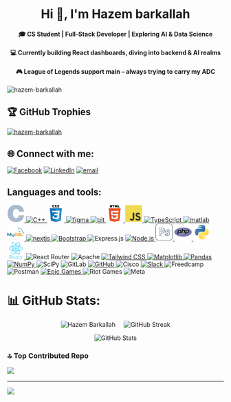 <h1 align="center">Hi 👋, I'm Hazem barkallah</h1>
<h4 align="center">🎓 CS Student | Full-Stack Developer | Exploring AI & Data Science</h4>  
<h4 align="center">💻 Currently building React dashboards, diving into backend & AI realms</h4>
<h4 align="center">🎮 League of Legends support main – always trying to carry my ADC</h4>

<p align="left"> <img src="https://komarev.com/ghpvc/?username=hazem-barkallah&label=Profile%20views&color=0e75b6&style=flat" alt="hazem-barkallah" /> </p>

## 🏆 GitHub Trophies
<p align="left"> <a href="https://github.com/ryo-ma/github-profile-trophy"><img src="https://github-profile-trophy.vercel.app/?username=hazem-barkallah" alt="hazem-barkallah" /></a> </p>

## 🌐 Connect with me:
[![Facebook](https://img.shields.io/badge/Facebook-%231877F2.svg?logo=Facebook&logoColor=white)](https://facebook.com/https://www.facebook.com/hazem.barkallah.7) [![LinkedIn](https://img.shields.io/badge/LinkedIn-%230077B5.svg?logo=linkedin&logoColor=white)](https://linkedin.com/in/https://www.linkedin.com/in/hazem-barkallah-a682b4338/) [![email](https://img.shields.io/badge/Email-D14836?logo=gmail&logoColor=white)](mailto:barkhazem@gmail.com) 

## Languages and tools:
<p align="left"> <a href="https://www.cprogramming.com/" target="_blank" rel="noreferrer"> <img src="https://raw.githubusercontent.com/devicons/devicon/master/icons/c/c-original.svg" alt="c" width="40" height="40"/> </a> <a href="https://isocpp.org/" target="_blank" rel="noreferrer">
  <img src="https://upload.wikimedia.org/wikipedia/commons/1/18/ISO_C%2B%2B_Logo.svg" alt="C++" width="40" height="40"/>
</a>
<a href="https://www.w3schools.com/css/" target="_blank" rel="noreferrer"> <img src="https://raw.githubusercontent.com/devicons/devicon/master/icons/css3/css3-original-wordmark.svg" alt="css3" width="40" height="40"/> </a> <a href="https://www.figma.com/" target="_blank" rel="noreferrer"> <img src="https://www.vectorlogo.zone/logos/figma/figma-icon.svg" alt="figma" width="40" height="40"/> </a> <a href="https://git-scm.com/" target="_blank" rel="noreferrer"> <img src="https://www.vectorlogo.zone/logos/git-scm/git-scm-icon.svg" alt="git" width="40" height="40"/> </a> <a href="https://www.w3.org/html/" target="_blank" rel="noreferrer"> <img src="https://raw.githubusercontent.com/devicons/devicon/master/icons/html5/html5-original-wordmark.svg" alt="html5" width="40" height="40"/> </a> <a href="https://developer.mozilla.org/en-US/docs/Web/JavaScript" target="_blank" rel="noreferrer"> <img src="https://raw.githubusercontent.com/devicons/devicon/master/icons/javascript/javascript-original.svg" alt="javascript" width="40" height="40"/> </a> <a href="https://www.typescriptlang.org/" target="_blank" rel="noreferrer">
  <img src="https://upload.wikimedia.org/wikipedia/commons/4/4c/Typescript_logo_2020.svg" alt="TypeScript" width="40" height="40"/>
</a>
<a href="https://www.mathworks.com/" target="_blank" rel="noreferrer"> <img src="https://upload.wikimedia.org/wikipedia/commons/2/21/Matlab_Logo.png" alt="matlab" width="40" height="40"/> </a> <a href="https://www.mysql.com/" target="_blank" rel="noreferrer"> <img src="https://raw.githubusercontent.com/devicons/devicon/master/icons/mysql/mysql-original-wordmark.svg" alt="mysql" width="40" height="40"/> </a> <a href="https://nextjs.org/" target="_blank" rel="noreferrer"> <img src="https://cdn.worldvectorlogo.com/logos/nextjs-2.svg" alt="nextjs" width="40" height="40"/> </a> <a href="https://getbootstrap.com/" target="_blank" rel="noreferrer">
  <img src="https://upload.wikimedia.org/wikipedia/commons/b/b2/Bootstrap_logo.svg" alt="Bootstrap" width="40" height="40"/>
</a>  <img src="https://img.shields.io/badge/express.js-000000.svg?style=for-the-badge&logo=express&logoColor=white" alt="Express.js" />
<a href="https://nodejs.org/" target="_blank" rel="noreferrer">
  <img src="https://upload.wikimedia.org/wikipedia/commons/d/d9/Node.js_logo.svg" alt="Node.js" width="40" height="40"/>
</a><a href="https://www.photoshop.com/en" target="_blank" rel="noreferrer"> <img src="https://raw.githubusercontent.com/devicons/devicon/master/icons/photoshop/photoshop-line.svg" alt="photoshop" width="40" height="40"/> </a> <a href="https://www.php.net" target="_blank" rel="noreferrer"> <img src="https://raw.githubusercontent.com/devicons/devicon/master/icons/php/php-original.svg" alt="php" width="40" height="40"/> </a> <a href="https://www.python.org" target="_blank" rel="noreferrer"> <img src="https://raw.githubusercontent.com/devicons/devicon/master/icons/python/python-original.svg" alt="python" width="40" height="40"/> </a> <a href="https://reactjs.org/" target="_blank" rel="noreferrer"> <img src="https://raw.githubusercontent.com/devicons/devicon/master/icons/react/react-original-wordmark.svg" alt="react" width="40" height="40"/> </a>   <img src="https://img.shields.io/badge/react_router-CA4245.svg?style=for-the-badge&logo=react-router&logoColor=white" alt="React Router" />
<img src="https://img.shields.io/badge/apache-CA0D14.svg?style=for-the-badge&logo=apache&logoColor=white" alt="Apache" />
<a href="https://tailwindcss.com/" target="_blank" rel="noreferrer">
  <img src="https://upload.wikimedia.org/wikipedia/commons/d/d5/Tailwind_CSS_Logo.svg" alt="Tailwind CSS" width="40" height="40"/>
</a><a href="https://matplotlib.org/" target="_blank" rel="noreferrer">
  <img src="https://upload.wikimedia.org/wikipedia/commons/8/84/Matplotlib_icon.svg" alt="Matplotlib" width="40" height="40"/>
</a><a href="https://pandas.pydata.org/" target="_blank" rel="noreferrer">
  <img src="https://upload.wikimedia.org/wikipedia/commons/e/ed/Pandas_logo.svg" alt="Pandas" width="40" height="40"/>
</a><a href="https://numpy.org/" target="_blank" rel="noreferrer">
  <img src="https://upload.wikimedia.org/wikipedia/commons/3/31/NumPy_logo_2020.svg" alt="NumPy" width="40" height="40"/>
</a>  <img src="https://img.shields.io/badge/scipy-8CAAE6.svg?style=for-the-badge&logo=scipy&logoColor=white" alt="SciPy" />
<img src="https://img.shields.io/badge/gitlab-FCA121.svg?style=for-the-badge&logo=gitlab&logoColor=white" alt="GitLab" />
<a href="https://github.com" target="_blank" rel="noreferrer">
  <img src="https://github.githubassets.com/images/modules/logos_page/GitHub-Mark.png" alt="GitHub" width="40" height="40" />
</a>
<img src="https://img.shields.io/badge/cisco-%2300589C.svg?style=for-the-badge&logo=cisco&logoColor=white" alt="Cisco" />
<a href="https://slack.com/" target="_blank" rel="noreferrer">
  <img src="https://upload.wikimedia.org/wikipedia/commons/7/76/Slack_Icon.png" alt="Slack" width="40" height="40"/>
</a>
  <img src="https://img.shields.io/badge/freedcamp-6e6e6e.svg?style=for-the-badge&logo=freedcamp&logoColor=white" alt="Freedcamp" />
<img src="https://img.shields.io/badge/Postman-FF6C37.svg?style=for-the-badge&logo=postman&logoColor=white" alt="Postman" />
<a href="https://www.epicgames.com/" target="_blank" rel="noreferrer">
  <img src="https://upload.wikimedia.org/wikipedia/commons/3/31/Epic_Games_logo.svg" alt="Epic Games" width="40" height="40"/>
</a>  <img src="https://img.shields.io/badge/riotgames-ED1C24.svg?style=for-the-badge&logo=riotgames&logoColor=white" alt="Riot Games" />
<img src="https://img.shields.io/badge/meta-1877F2.svg?style=for-the-badge&logo=meta&logoColor=white" alt="Meta" />
  
</p>

# 📊 GitHub Stats:
<div align="center">
<p>
  <img alt="Hazem Barkallah" src="https://github-readme-stats.vercel.app/api/top-langs/?username=Hazem-Barkallah&theme=highcontrast&cache_seconds=30"" />
  &nbsp;&nbsp;&nbsp;
  <img src="https://nirzak-streak-stats.vercel.app/?user=Hazem-Barkallah&theme=highcontrast&hide_border=false&cache_seconds=30" width="350" alt="GitHub Streak" />
</p>
<p>
  <img src="https://github-readme-stats.vercel.app/api?username=Hazem-Barkallah&theme=highcontrast&hide_border=false&include_all_commits=true&count_private=true&cache_seconds=30" width="600" alt="GitHub Stats" />
</p>

</div>





### 🔝 Top Contributed Repo
![](https://github-contributor-stats.vercel.app/api?username=Hazem-Barkallah&limit=5&theme=highcontrast&combine_all_yearly_contributions=true)

---
[![](https://visitcount.itsvg.in/api?id=Hazem-Barkallah&icon=0&color=0)](https://visitcount.itsvg.in)

<!-- Proudly created with GPRM ( https://gprm.itsvg.in ) -->
